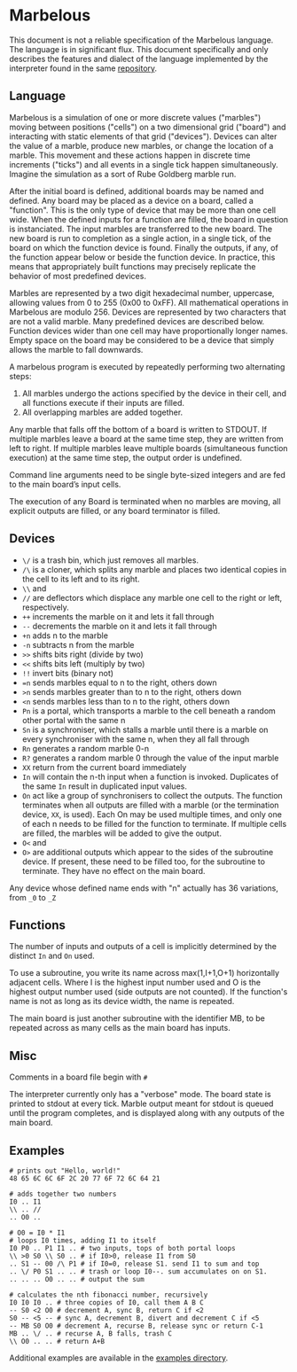 Marbelous
=========

This document is not a reliable specification of the Marbelous language. The language is in significant flux. This document specifically and only describes the features and dialect of the language implemented by the interpreter found in the same [repository](https://github.com/marbelous-lang/marbelous.py).

Language
--------

Marbelous is a simulation of one or more discrete values ("marbles") moving between positions ("cells") on a two dimensional grid ("board") and interacting with static elements of that grid ("devices"). Devices can alter the value of a marble, produce new marbles, or change the location of a marble. This movement and these actions happen in discrete time increments ("ticks") and all events in a single tick happen simultaneously. Imagine the simulation as a sort of Rube Goldberg marble run.

After the initial board is defined, additional boards may be named and defined. Any board may be placed as a device on a board, called a "function". This is the only type of device that may be more than one cell wide. When the defined inputs for a function are filled, the board in question is instanciated. The input marbles are transferred to the new board. The new board is run to completion as a single action, in a single tick, of the board on which the function device is found. Finally the outputs, if any, of the function appear below or beside the function device. In practice, this means that appropriately built functions may precisely replicate the behavior of most predefined devices.

Marbles are represented by a two digit hexadecimal number, uppercase, allowing values from 0 to 255 (0x00 to 0xFF). All mathematical operations in Marbelous are modulo 256. Devices are represented by two characters that are not a valid marble. Many predefined devices are described below. Function devices wider than one cell may have proportionally longer names. Empty space on the board may be considered to be a device that simply allows the marble to fall downwards.

A marbelous program is executed by repeatedly performing two alternating steps:
1) All marbles undergo the actions specified by the device in their cell, and all functions execute if their inputs are filled.
2) All overlapping marbles are added together.

Any marble that falls off the bottom of a board is written to STDOUT. If multiple marbles leave a board at the same time step, they are written from left to right. If multiple marbles leave multiple boards (simultaneous function execution) at the same time step, the output order is undefined.

Command line arguments need to be single byte-sized integers and are fed to the main board’s input cells.

The execution of any Board is terminated when no marbles are moving, all explicit outputs are filled, or any board terminator is filled.

Devices
-------

* `\/` is a trash bin, which just removes all marbles.
* `/\` is a cloner, which splits any marble and places two identical copies in the cell to its left and to its right.
* `\\` and 
* `//` are deflectors which displace any marble one cell to the right or left, respectively.
* `++` increments the marble on it and lets it fall through
* `--` decrements the marble on it and lets it fall through
* `+n` adds n to the marble
* `-n` subtracts n from the marble
* `>>` shifts bits right (divide by two)
* `<<` shifts bits left (multiply by two)
* `!!` invert bits (binary not)
* `=n` sends marbles equal to n to the right, others down
* `>n` sends marbles greater than to n to the right, others down
* `<n` sends marbles less than to n to the right, others down
* `Pn` is a portal, which transports a marble to the cell beneath a random other portal with the same n
* `Sn` is a synchroniser, which stalls a marble until there is a marble on every synchroniser with the same n, when they all fall through
* `Rn` generates a random marble 0-n
* `R?` generates a random marble 0 through the value of the input marble
* `XX` return from the current board immediately
* `In` will contain the n-th input when a function is invoked. Duplicates of the same `In` result in duplicated input values.
* `On` act like a group of synchronisers to collect the outputs. The function terminates when all outputs are filled with a marble (or the termination device, `XX`, is used). Each On may be used multiple times, and only one of each n needs to be filled for the function to terminate. If multiple cells are filled, the marbles will be added to give the output.
* `O<` and
* `O>` are additional outputs which appear to the sides of the subroutine device. If present, these need to be filled too, for the subroutine to terminate. They have no effect on the main board.

Any device whose defined name ends with "n" actually has 36 variations, from `_0` to `_Z`



Functions
---------

The number of inputs and outputs of a cell is implicitly determined by the distinct `In` and `On` used.

To use a subroutine, you write its name across max(1,I+1,O+1) horizontally adjacent cells. Where I is the highest input number used and O is the highest output number used (side outputs are not counted). If the function's name is not as long as its device width, the name is repeated.

The main board is just another subroutine with the identifier MB, to be repeated across as many cells as the main board has inputs.

Misc
----

Comments in a board file begin with `#`

The interpreter currently only has a "verbose" mode. The board state is printed to stdout at every tick. Marble output meant for stdout is queued until the program completes, and is displayed along with any outputs of the main board.

Examples
--------

    # prints out "Hello, world!"
    48 65 6C 6C 6F 2C 20 77 6F 72 6C 64 21

    # adds together two numbers
    I0 .. I1
    \\ .. //
    .. O0 ..

    # O0 = I0 * I1
    # loops I0 times, adding I1 to itself
    I0 P0 .. P1 I1 .. # two inputs, tops of both portal loops
    \\ >0 S0 \\ S0 .. # if I0>0, release I1 from S0
    .. S1 -- 00 /\ P1 # if I0=0, release S1. send I1 to sum and top
    .. \/ P0 S1 .. .. # trash or loop I0--. sum accumulates on on S1.
    .. .. .. O0 .. .. # output the sum

    # calculates the nth fibonacci number, recursively
    I0 I0 I0 .. # three copies of I0, call them A B C
    -- S0 <2 O0 # decrement A, sync B, return C if <2
    S0 -- <5 -- # sync A, decrement B, divert and decrement C if <5
    -- MB S0 O0 # decrement A, recurse B, release sync or return C-1
    MB .. \/ .. # recurse A, B falls, trash C
    \\ O0 .. .. # return A+B

Additional examples are available in the [examples directory](https://github.com/marbelous-lang/marbelous.py/tree/master/examples).